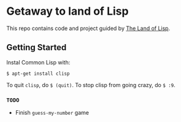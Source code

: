 # Getaway to land of Lisp
This repo contains code and project guided by [The Land of Lisp](http://landoflisp.com/).

## Getting Started
Instal Common Lisp with:
```
$ apt-get install clisp
```

To quit `clisp`, do `$ (quit)`.
To stop clisp from going crazy, do `$ :9`.

### `TODO`
- Finish `guess-my-number` game